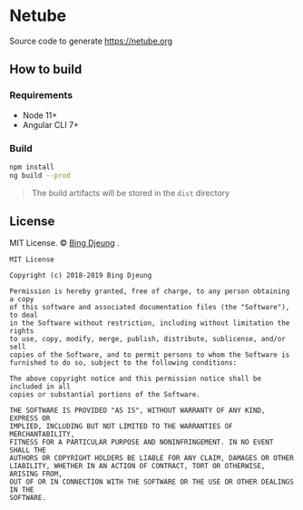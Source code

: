 # Netube
Source code to generate https://netube.org  

## How to build
### Requirements
- Node 11+  
- Angular CLI 7+  

### Build

```bash
npm install
ng build --prod
```

> The build artifacts will be stored in the `dist` directory  

## License  

MIT License. © [Bing Djeung](https://djeung.org) .  

```
MIT License

Copyright (c) 2018-2019 Bing Djeung

Permission is hereby granted, free of charge, to any person obtaining a copy
of this software and associated documentation files (the "Software"), to deal
in the Software without restriction, including without limitation the rights
to use, copy, modify, merge, publish, distribute, sublicense, and/or sell
copies of the Software, and to permit persons to whom the Software is
furnished to do so, subject to the following conditions:

The above copyright notice and this permission notice shall be included in all
copies or substantial portions of the Software.

THE SOFTWARE IS PROVIDED "AS IS", WITHOUT WARRANTY OF ANY KIND, EXPRESS OR
IMPLIED, INCLUDING BUT NOT LIMITED TO THE WARRANTIES OF MERCHANTABILITY,
FITNESS FOR A PARTICULAR PURPOSE AND NONINFRINGEMENT. IN NO EVENT SHALL THE
AUTHORS OR COPYRIGHT HOLDERS BE LIABLE FOR ANY CLAIM, DAMAGES OR OTHER
LIABILITY, WHETHER IN AN ACTION OF CONTRACT, TORT OR OTHERWISE, ARISING FROM,
OUT OF OR IN CONNECTION WITH THE SOFTWARE OR THE USE OR OTHER DEALINGS IN THE
SOFTWARE.
```    
